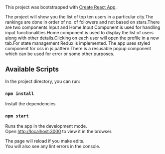 This project was bootstrapped with [Create React App](https://github.com/facebook/create-react-app).

The project will show you the list of top ten users in a particular city.The rankings are done in order of no. of followers and not based on stars.There are two components Input and Home.Input Component is used for handling input functionalities.Home component is used to display the list of users along with other details.Clicking on each user will open the profile in a new tab.For state management Redux is implemented.
The app uses styled component for css in js pattern.There is a resusable popup component which can be used for error or some other purposes.

## Available Scripts

In the project directory, you can run:

### `npm install`

Install the dependencies

### `npm start`

Runs the app in the development mode.<br />
Open [http://localhost:3000](http://localhost:3000) to view it in the browser.

The page will reload if you make edits.<br />
You will also see any lint errors in the console.




